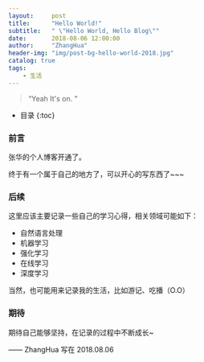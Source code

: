 ```yaml
---
layout:     post
title:      "Hello World!"
subtitle:   " \"Hello World, Hello Blog\""
date:       2018-08-06 12:00:00
author:     "ZhangHua"
header-img: "img/post-bg-hello-world-2018.jpg"
catalog: true
tags:
    - 生活
---
```


> “Yeah It's on. ”

* 目录
{:toc}

### 前言

张华的个人博客开通了。

终于有一个属于自己的地方了，可以开心的写东西了~~~


### 后续

这里应该主要记录一些自己的学习心得，相关领域可能如下：

* 自然语言处理
* 机器学习
* 强化学习
* 在线学习
* 深度学习

当然，也可能用来记录我的生活，比如游记、吃播（O.O）


### 期待

期待自己能够坚持，在记录的过程中不断成长~

—— ZhangHua 写在 2018.08.06


